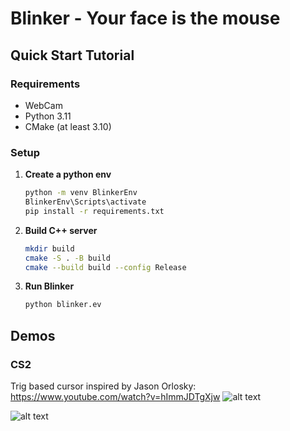 # Blinker - Your face is the mouse

## Quick Start Tutorial

### Requirements

- WebCam
- Python 3.11
- CMake (at least 3.10)

### Setup

1. **Create a python env**
   ```bash
   python -m venv BlinkerEnv
   BlinkerEnv\Scripts\activate
   pip install -r requirements.txt
   ```
2. **Build C++ server**
   ```bash
   mkdir build
   cmake -S . -B build
   cmake --build build --config Release
   ```
3. **Run Blinker**
   ```bash
   python blinker.ev
   ```

## Demos

### CS2

Trig based cursor inspired by Jason Orlosky: https://www.youtube.com/watch?v=hImmJDTgXjw
![alt text](misc/v2.gif)

![alt text](misc/M4.gif)
